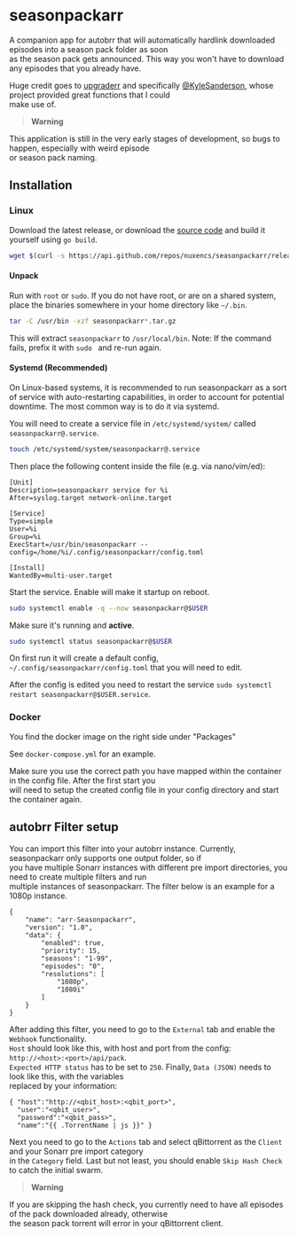 # seasonpackarr

A companion app for autobrr that will automatically hardlink downloaded episodes into a season pack folder as soon\
as the season pack gets announced. This way you won't have to download any episodes that you already have.

Huge credit goes to [upgraderr](https://github.com/KyleSanderson/upgraderr) and specifically [@KyleSanderson](https://github.com/KyleSanderson), whose project provided great functions that I could\
make use of.

> **Warning**

This application is still in the very early stages of development, so bugs to happen, especially with weird episode\
or season pack naming. 

## Installation

### Linux

Download the latest release, or download the [source code](https://github.com/nuxencs/seasonpackarr/releases/latest) and build
it yourself using `go build`.

```bash
wget $(curl -s https://api.github.com/repos/nuxencs/seasonpackarr/releases/latest | grep download | grep linux_x86_64 | cut -d\" -f4)
```

#### Unpack

Run with `root` or `sudo`. If you do not have root, or are on a shared system, place the binaries somewhere in your home
directory like `~/.bin`.

```bash
tar -C /usr/bin -xzf seasonpackarr*.tar.gz
```

This will extract `seasonpackarr` to `/usr/local/bin`.
Note: If the command fails, prefix it with `sudo ` and re-run again.

#### Systemd (Recommended)

On Linux-based systems, it is recommended to run seasonpackarr as a sort of service with auto-restarting capabilities, in
order to account for potential downtime. The most common way is to do it via systemd.

You will need to create a service file in `/etc/systemd/system/` called `seasonpackarr@.service`.

```bash
touch /etc/systemd/system/seasonpackarr@.service
```

Then place the following content inside the file (e.g. via nano/vim/ed):

```systemd title="/etc/systemd/system/seasonpackarr@.service"
[Unit]
Description=seasonpackarr service for %i
After=syslog.target network-online.target

[Service]
Type=simple
User=%i
Group=%i
ExecStart=/usr/bin/seasonpackarr --config=/home/%i/.config/seasonpackarr/config.toml

[Install]
WantedBy=multi-user.target
```

Start the service. Enable will make it startup on reboot.

```bash
sudo systemctl enable -q --now seasonpackarr@$USER
```

Make sure it's running and **active**.

```bash
sudo systemctl status seasonpackarr@$USER
```

On first run it will create a default config, `~/.config/seasonpackarr/config.toml` that you will need to edit.

After the config is edited you need to restart the service `sudo systemctl restart seasonpackarr@$USER.service`.

### Docker

You find the docker image on the right side under "Packages" 

See `docker-compose.yml` for an example.

Make sure you use the correct path you have mapped within the container in the config file. After the first start you\
will need to setup the created config file in your config directory and start the container again.

## autobrr Filter setup

You can import this filter into your autobrr instance. Currently, seasonpackarr only supports one output folder, so if\
you have multiple Sonarr instances with different pre import directories, you need to create multiple filters and run\
multiple instances of seasonpackarr. The filter below is an example for a 1080p instance.

```
{
    "name": "arr-Seasonpackarr",
    "version": "1.0",
    "data": {
        "enabled": true,
        "priority": 15,
        "seasons": "1-99",
        "episodes": "0",
        "resolutions": [
            "1080p",
            "1080i"
        ]
    }
}
```

After adding this filter, you need to go to the `External` tab and enable the `Webhook` functionality.\
`Host` should look like this, with host and port from the config: `http://<host>:<port>/api/pack`.\
`Expected HTTP status` has to be set to `250`. Finally, `Data (JSON)` needs to look like this, with the variables\
replaced by your information:

```
{ "host":"http://<qbit_host>:<qbit_port>",
  "user":"<qbit_user>",
  "password":"<qbit_pass>",
  "name":"{{ .TorrentName | js }}" }
```

Next you need to go to the `Actions` tab and select qBittorrent as the `Client` and your Sonarr pre import category\
in the `Category` field. Last but not least, you should enable `Skip Hash Check` to catch the initial swarm.

> **Warning**

If you are skipping the hash check, you currently need to have all episodes of the pack downloaded already, otherwise\
the season pack torrent will error in your qBittorrent client.

